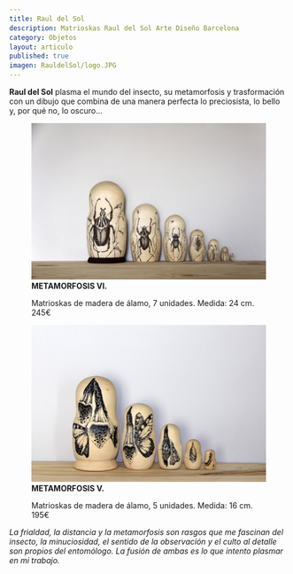 ```yaml
---
title: Raul del Sol
description: Matrioskas Raul del Sol Arte Diseño Barcelona
category: Objetos
layout: articulo
published: true
imagen: RauldelSol/logo.JPG
---
```

**Raul del Sol** plasma el mundo del insecto, su metamorfosis y trasformación con un dibujo que combina de una manera perfecta lo preciosista, lo bello y, por qué no,  lo oscuro…

<div class="figure-group">
<figure>
	<a href="/images/RauldelSol/METAMORFOSIS VI.jpg"><img src="/images/RauldelSol/METAMORFOSIS VI.jpg" alt="Matrioskas Raul del Sol Arte Diseño Barcelona"></a>
	<figcaption><b>METAMORFOSIS VI.</b>

Matrioskas de madera de álamo, 7 unidades. Medida: 24 cm. 245€</figcaption>
</figure>

<figure>
	<a href="/images/RauldelSol/METAMORFOSIS V.jpg"><img src="/images/RauldelSol/METAMORFOSIS V.jpg" alt="Matrioskas Raul del Sol Arte Diseño Barcelona"></a>
	<figcaption><b>METAMORFOSIS V.</b>

Matrioskas de madera de álamo, 5 unidades. Medida: 16 cm. 195€</figcaption>
</figure>
</div>


_La frialdad, la distancia y la metamorfosis son rasgos que me fascinan  del insecto, la minuciosidad, el sentido de la observación y el culto al detalle son propios del entomólogo. La fusión de ambas es lo que intento plasmar en mi trabajo._

